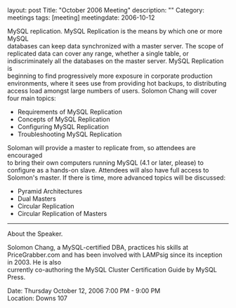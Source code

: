 layout: post
Title: "October 2006 Meeting"
description: ""
Category: meetings
tags: [meeting]
meetingdate: 2006-10-12

MySQL replication. MySQL Replication is the means by which one or more MySQL   
databases can keep data synchronized with a master server. The scope of        
replicated data can cover any range, whether a single table, or                
indiscriminately all the databases on the master server. MySQL Replication is  
beginning to find progressively more exposure in corporate production          
environments, where it sees use from providing hot backups, to distributing    
access load amongst large numbers of users. Solomon Chang will cover four main 
topics:                                                                        
* Requirements of MySQL Replication                                          
* Concepts of MySQL Replication                                              
* Configuring MySQL Replication                                              
* Troubleshooting MySQL Replication                                          
                                                                             
Soloman will provide a master to replicate from, so attendees are encouraged   
to bring their own computers running MySQL (4.1 or later, please) to configure 
as a hands-on slave. Attendees will also have full access to Solomon's master. 
If there is time, more advanced topics will be discussed:                      
* Pyramid Architectures                                                      
* Dual Masters                                                               
* Circular Replication                                                       
* Circular Replication of Masters                                            
---------------------------------------------------------------                
About the Speaker.                                                             
                                                                             
Solomon Chang, a MySQL-certified DBA, practices his skills at PriceGrabber.com 
and has been involved with LAMPsig since its inception in 2003. He is also     
currently co-authoring the MySQL Cluster Certification Guide by MySQL Press.   
                                                                             
Date: Thursday October 12, 2006 7:00 PM - 9:00 PM                                
Location: Downs 107                                         
